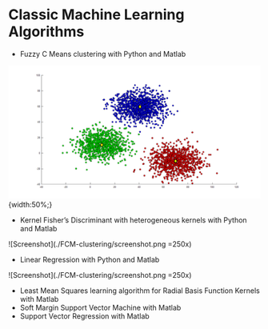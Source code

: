 # Classic Machine Learning Algorithms

- Fuzzy C Means clustering with Python and Matlab

![Screenshot](./FCM-clustering/screenshot.png){width:50%;}

- Kernel Fisher’s Discriminant with heterogeneous kernels with Python and Matlab

![Screenshot](./FCM-clustering/screenshot.png =250x)

- Linear Regression with Python and Matlab

![Screenshot](./FCM-clustering/screenshot.png =250x)

- Least Mean Squares learning algorithm for Radial Basis Function Kernels with Matlab
- Soft Margin Support Vector Machine with Matlab
- Support Vector Regression with Matlab
